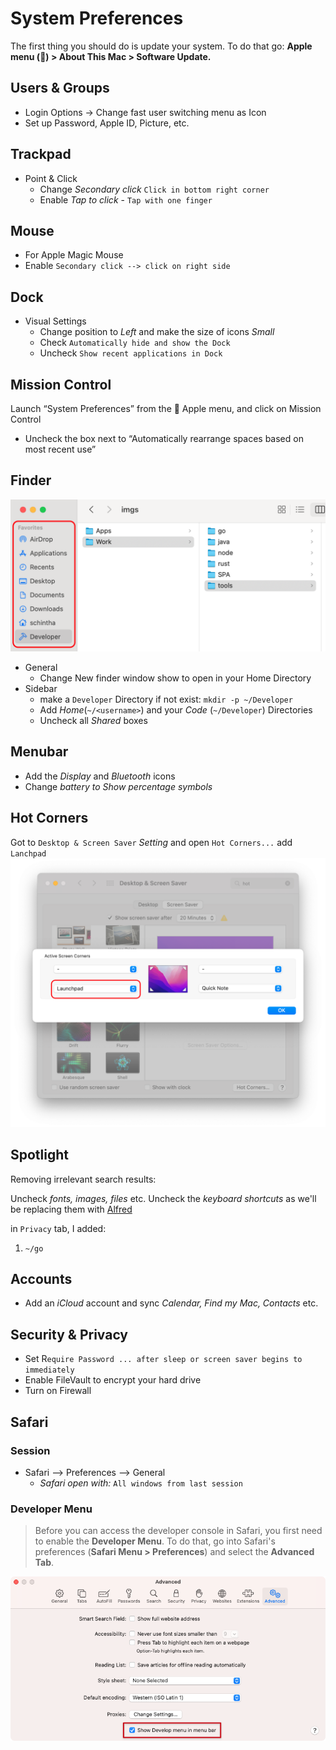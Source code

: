 # System Preferences

The first thing you should do is update your system. To do that go: **Apple menu () > About This Mac > Software Update.**

## Users & Groups

* Login Options -> Change fast user switching menu as Icon
* Set up Password, Apple ID, Picture, etc.

## Trackpad

* Point & Click
  * Change _Secondary click_ `Click in bottom right corner`
  * Enable _Tap to click_ - `Tap with one finger`

## Mouse

* For Apple Magic Mouse
* Enable `Secondary click --> click on right side`

## Dock

* Visual Settings
  * Change position to _Left_ and make the size of icons _Small_
  * Check `Automatically hide and show the Dock`
  * Uncheck `Show recent applications in Dock`

## Mission Control

Launch “System Preferences” from the  Apple menu, and click on Mission Control

* Uncheck the box next to “Automatically rearrange spaces based on most recent use”

## Finder

![finder-favorites](../images/finder-favorites.png)

* General
  * Change New finder window show to open in your Home Directory
* Sidebar
  * make a `Developer` Directory if not exist: `mkdir -p ~/Developer`
  * Add _Home_(`~/<username>`) and your _Code_ (`~/Developer`) Directories
  * Uncheck all _Shared_ boxes

## Menubar

* Add the _Display_ and _Bluetooth_ icons
* Change _battery to Show percentage symbols_

## Hot Corners

Got to `Desktop & Screen Saver` _Setting_ and open `Hot Corners...` add `Lanchpad`
![finder-favorites](../images/hot-corner.png)

## Spotlight

Removing irrelevant search results:

Uncheck _fonts, images, files_ etc.
Uncheck the _keyboard shortcuts_ as we'll be replacing them with [Alfred](https://www.alfredapp.com)

in `Privacy` tab, I added:

1. `~/go`

## Accounts

* Add an _iCloud_ account and sync _Calendar, Find my Mac, Contacts_ etc.

## Security & Privacy

* Set R`equire Password ... after sleep or screen saver begins to immediately`
* Enable FileVault to encrypt your hard drive
* Turn on Firewall

## Safari

### Session

* Safari --> Preferences --> General
  * _Safari open with:_ `All windows from last session`

### Developer Menu

> Before you can access the developer console in Safari, you first need to enable the **Developer Menu**. To do that, go into Safari's preferences (**Safari Menu > Preferences**) and select the **Advanced Tab**.

![safari-dev-preferences](../images/safari-dev-preferences.png)
